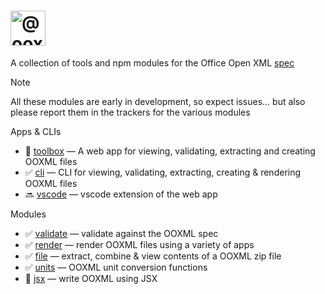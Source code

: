 <h1>
    <picture>
        <source media="(prefers-color-scheme: dark)" srcset="https://ooxml-tools.github.io/design/images/readme-dark.png">
        <source media="(prefers-color-scheme: light)" srcset="https://ooxml-tools.github.io/design/images/readme-light.png">
        <img alt="@ooxml-tools/readme" height="56" src="https://ooxml-tools.github.io/design/images/readme-light.png">
    </picture>
</h1>

A collection of tools and npm modules for the Office Open XML [spec](https://ecma-international.org/publications-and-standards/standards/ecma-376/)

> [!NOTE]  
> All these modules are early in development, so expect issues... but also please report them in the trackers for the various modules 


Apps & CLIs

 - 👷 [toolbox](https://github.com/ooxml-tools/toolbox) — A web app for viewing, validating, extracting and creating OOXML files
 - ✅ [cli](https://github.com/ooxml-tools/cli) — CLI for viewing, validating, extracting, creating & rendering OOXML files
 - 🔜 [vscode](https://github.com/ooxml-tools/vscode) — vscode extension of the web app

Modules

 - ✅ [validate](https://github.com/ooxml-tools/validate) — validate against the OOXML spec
 - ✅ [render](https://github.com/ooxml-tools/render) — render OOXML files using a variety of apps
 - ✅ [file](https://github.com/ooxml-tools/file) — extract, combine & view contents of a OOXML zip file
 - ✅ [units](https://github.com/ooxml-tools/units) — OOXML unit conversion functions
 - 👷 [jsx](https://github.com/ooxml-tools/jsx) — write OOXML using JSX 


